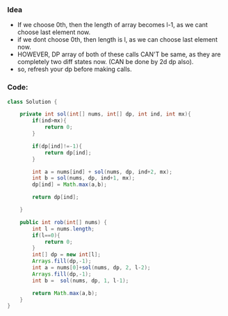 ### Idea
- If we choose 0th, then the length of array becomes l-1, as we cant choose last element now.
- if we dont choose 0th, then length is l, as we can choose last element now.
- HOWEVER, DP array of both of these calls CAN'T be same, as they are completely two diff states now. (CAN be done by 2d dp also).
- so, refresh your dp before making calls.

### Code:
```java
class Solution {

    private int sol(int[] nums, int[] dp, int ind, int mx){
        if(ind>mx){
            return 0;
        }

        if(dp[ind]!=-1){
            return dp[ind];
        }

        int a = nums[ind] + sol(nums, dp, ind+2, mx);
        int b = sol(nums, dp, ind+1, mx);
        dp[ind] = Math.max(a,b);

        return dp[ind];

    }

    public int rob(int[] nums) {
        int l = nums.length;
        if(l==0){
            return 0;
        }
        int[] dp = new int[l];
        Arrays.fill(dp,-1);
        int a = nums[0]+sol(nums, dp, 2, l-2);
        Arrays.fill(dp,-1);
        int b =  sol(nums, dp, 1, l-1);

        return Math.max(a,b);
    }
}
```
